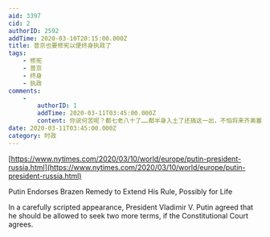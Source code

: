 ```yaml
---
aid: 3397
cid: 2
authorID: 2592
addTime: 2020-03-10T20:15:00.000Z
title: 普京也要修宪以便终身执政了
tags:
    - 修宪
    - 普京
    - 终身
    - 执政
comments:
    -
        authorID: 1
        addTime: 2020-03-11T03:45:00.000Z
        content: 你说何苦呢？都七老八十了……都半身入土了还搞这一出，不怕将来齐奥塞斯库？
date: 2020-03-11T03:45:00.000Z
category: 时政
---
```


[https://www.nytimes.com/2020/03/10/world/europe/putin-president-russia.html](https://www.nytimes.com/2020/03/10/world/europe/putin-president-russia.html)

Putin Endorses Brazen Remedy to Extend His Rule, Possibly for Life

In a carefully scripted appearance, President Vladimir V. Putin agreed that he should be allowed to seek two more terms, if the Constitutional Court agrees.
